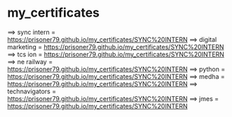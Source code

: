# my_certificates

==> sync intern =   https://prisoner79.github.io/my_certificates/SYNC%20INTERN
==> digital marketing =   https://prisoner79.github.io/my_certificates/SYNC%20INTERN
==> tcs ion =   https://prisoner79.github.io/my_certificates/SYNC%20INTERN
==> ne railway =   https://prisoner79.github.io/my_certificates/SYNC%20INTERN
==> python =   https://prisoner79.github.io/my_certificates/SYNC%20INTERN
==> medha =   https://prisoner79.github.io/my_certificates/SYNC%20INTERN
==> technavigators =   https://prisoner79.github.io/my_certificates/SYNC%20INTERN
==> jmes =   https://prisoner79.github.io/my_certificates/SYNC%20INTERN
